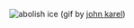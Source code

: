 ![abolish ice](https://cdn.glitch.com/17b32ffe-942d-4845-a42f-ca7873ca9379%2Fsource.gif?v=1594334539815) (gif by [john karel](https://twitter.com/jjjjjjjjjjohn))

